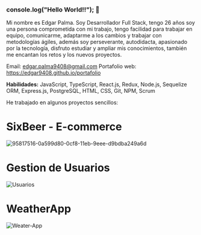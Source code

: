 ### console.log("Hello World!!"); 👋

Mi nombre es Edgar Palma. Soy Desarrollador Full Stack, tengo 26 años soy una persona comprometida con mi trabajo, tengo facilidad para trabajar en equipo, comunicarme, adaptarme a los cambios y trabajar con metodologías ágiles, además soy perseverante, autodidacta, apasionado por la tecnología, disfruto estudiar y ampliar mis conocimientos, también me encantan los retos y los nuevos proyectos.

Email: edgar.palma9408@gmail.com
Portafolio web: https://edgar9408.github.io/portafolio

**Habilidades:** JavaScript, TypeScript, React.js, Redux, Node.js, Sequelize ORM, Express.js, PostgreSQL, HTML, CSS, Git, NPM, Scrum

He trabajado en algunos proyectos sencillos:

# SixBeer - E-commerce
![95817516-0a599d80-0cf8-11eb-9eee-d9bdba249a6d](https://user-images.githubusercontent.com/63587022/106765952-20c59500-6618-11eb-95c1-53cf00307dac.png)

# Gestion de Usuarios
![Usuarios](https://user-images.githubusercontent.com/63587022/106766619-cd077b80-6618-11eb-84d0-77e3142896ea.JPG)

# WeatherApp
![Weater-App](https://user-images.githubusercontent.com/63587022/106765106-37b7b780-6617-11eb-801e-4678bcb143db.JPG)
